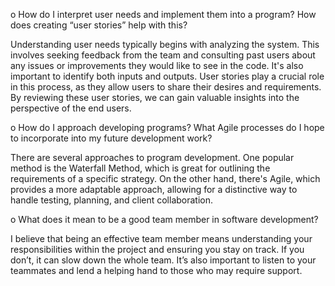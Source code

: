 o	How do I interpret user needs and implement them into a program? How does creating “user stories” help with this?

Understanding user needs typically begins with analyzing the system. This involves seeking feedback from the team and consulting past users about any issues or improvements they would like to see in the code. It's also important to identify both inputs and outputs. User stories play a crucial role in this process, as they allow users to share their desires and requirements. By reviewing these user stories, we can gain valuable insights into the perspective of the end users.

o	How do I approach developing programs? What Agile processes do I hope to incorporate into my future development work?

There are several approaches to program development. One popular method is the Waterfall Method, which is great for outlining the requirements of a specific strategy. On the other hand, there's Agile, which provides a more adaptable approach, allowing for a distinctive way to handle testing, planning, and client collaboration.

o	What does it mean to be a good team member in software development?

I believe that being an effective team member means understanding your responsibilities within the project and ensuring you stay on track. If you don’t, it can slow down the whole team. It’s also important to listen to your teammates and lend a helping hand to those who may require support.

